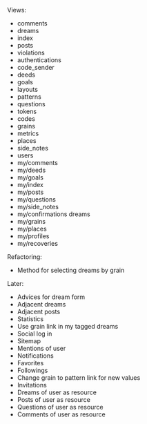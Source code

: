 Views:

 * comments        
 * dreams          
 * index           
 * posts           
 * violations
 * authentications 
 * code_sender     
 * deeds           
 * goals           
 * layouts         
 * patterns        
 * questions       
 * tokens
 * codes           
 * grains          
 * metrics         
 * places          
 * side_notes      
 * users
 * my/comments      
 * my/deeds         
 * my/goals         
 * my/index         
 * my/posts         
 * my/questions     
 * my/side_notes
 * my/confirmations dreams        
 * my/grains        
 * my/places        
 * my/profiles      
 * my/recoveries
 
Refactoring:

  * Method for selecting dreams by grain

Later:

 * Advices for dream form
 * Adjacent dreams
 * Adjacent posts
 * Statistics
 * Use grain link in my tagged dreams
 * Social log in
 * Sitemap
 * Mentions of user
 * Notifications
 * Favorites
 * Followings
 * Change grain to pattern link for new values
 * Invitations
 * Dreams of user as resource
 * Posts of user as resource
 * Questions of user as resource
 * Comments of user as resource
